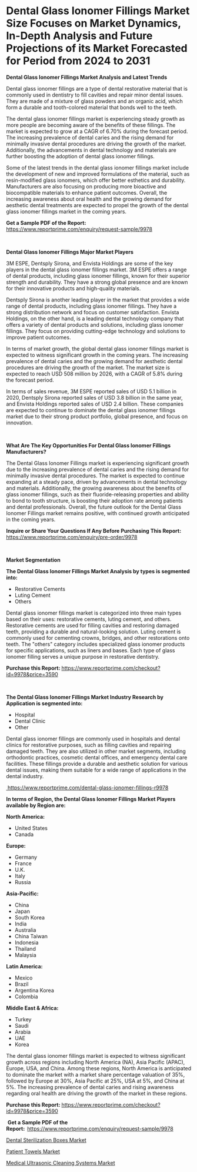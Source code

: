 <p><h1>Dental Glass Ionomer Fillings Market Size Focuses on Market Dynamics, In-Depth Analysis and Future Projections of its Market Forecasted for Period from 2024 to 2031</h1></p><p><strong>Dental Glass Ionomer Fillings Market Analysis and Latest Trends</strong></p>
<p><p>Dental glass ionomer fillings are a type of dental restorative material that is commonly used in dentistry to fill cavities and repair minor dental issues. They are made of a mixture of glass powders and an organic acid, which form a durable and tooth-colored material that bonds well to the teeth.</p><p>The dental glass ionomer fillings market is experiencing steady growth as more people are becoming aware of the benefits of these fillings. The market is expected to grow at a CAGR of 6.70% during the forecast period. The increasing prevalence of dental caries and the rising demand for minimally invasive dental procedures are driving the growth of the market. Additionally, the advancements in dental technology and materials are further boosting the adoption of dental glass ionomer fillings.</p><p>Some of the latest trends in the dental glass ionomer fillings market include the development of new and improved formulations of the material, such as resin-modified glass ionomers, which offer better esthetics and durability. Manufacturers are also focusing on producing more bioactive and biocompatible materials to enhance patient outcomes. Overall, the increasing awareness about oral health and the growing demand for aesthetic dental treatments are expected to propel the growth of the dental glass ionomer fillings market in the coming years.</p></p>
<p><strong>Get a Sample PDF of the Report:&nbsp;</strong> <a href="https://www.reportprime.com/enquiry/request-sample/9978">https://www.reportprime.com/enquiry/request-sample/9978</a></p>
<p>&nbsp;</p>
<p><strong>Dental Glass Ionomer Fillings Major Market Players</strong></p>
<p><p>3M ESPE, Dentsply Sirona, and Envista Holdings are some of the key players in the dental glass ionomer fillings market. 3M ESPE offers a range of dental products, including glass ionomer fillings, known for their superior strength and durability. They have a strong global presence and are known for their innovative products and high-quality materials.</p><p>Dentsply Sirona is another leading player in the market that provides a wide range of dental products, including glass ionomer fillings. They have a strong distribution network and focus on customer satisfaction. Envista Holdings, on the other hand, is a leading dental technology company that offers a variety of dental products and solutions, including glass ionomer fillings. They focus on providing cutting-edge technology and solutions to improve patient outcomes.</p><p>In terms of market growth, the global dental glass ionomer fillings market is expected to witness significant growth in the coming years. The increasing prevalence of dental caries and the growing demand for aesthetic dental procedures are driving the growth of the market. The market size is expected to reach USD 508 million by 2026, with a CAGR of 5.8% during the forecast period.</p><p>In terms of sales revenue, 3M ESPE reported sales of USD 5.1 billion in 2020, Dentsply Sirona reported sales of USD 3.8 billion in the same year, and Envista Holdings reported sales of USD 2.4 billion. These companies are expected to continue to dominate the dental glass ionomer fillings market due to their strong product portfolio, global presence, and focus on innovation.</p></p>
<p>&nbsp;</p>
<p><strong>What Are The Key Opportunities For Dental Glass Ionomer Fillings Manufacturers?</strong></p>
<p><p>The Dental Glass Ionomer Fillings market is experiencing significant growth due to the increasing prevalence of dental caries and the rising demand for minimally invasive dental procedures. The market is expected to continue expanding at a steady pace, driven by advancements in dental technology and materials. Additionally, the growing awareness about the benefits of glass ionomer fillings, such as their fluoride-releasing properties and ability to bond to tooth structure, is boosting their adoption rate among patients and dental professionals. Overall, the future outlook for the Dental Glass Ionomer Fillings market remains positive, with continued growth anticipated in the coming years.</p></p>
<p><strong>Inquire or Share Your Questions If Any Before Purchasing This Report:</strong> <a href="https://www.reportprime.com/enquiry/pre-order/9978">https://www.reportprime.com/enquiry/pre-order/9978</a></p>
<p>&nbsp;</p>
<p><strong>Market Segmentation</strong></p>
<p><strong>The Dental Glass Ionomer Fillings Market Analysis by types is segmented into:</strong></p>
<p><ul><li>Restorative Cements</li><li>Luting Cement</li><li>Others</li></ul></p>
<p><p>Dental glass ionomer fillings market is categorized into three main types based on their uses: restorative cements, luting cement, and others. Restorative cements are used for filling cavities and restoring damaged teeth, providing a durable and natural-looking solution. Luting cement is commonly used for cementing crowns, bridges, and other restorations onto teeth. The "others" category includes specialized glass ionomer products for specific applications, such as liners and bases. Each type of glass ionomer filling serves a unique purpose in restorative dentistry.</p></p>
<p><strong>Purchase this Report:&nbsp;</strong><a href="https://www.reportprime.com/checkout?id=9978&price=3590">https://www.reportprime.com/checkout?id=9978&price=3590</a></p>
<p>&nbsp;</p>
<p><strong>The Dental Glass Ionomer Fillings Market Industry Research by Application is segmented into:</strong></p>
<p><ul><li>Hospital</li><li>Dental Clinic</li><li>Other</li></ul></p>
<p><p>Dental glass ionomer fillings are commonly used in hospitals and dental clinics for restorative purposes, such as filling cavities and repairing damaged teeth. They are also utilized in other market segments, including orthodontic practices, cosmetic dental offices, and emergency dental care facilities. These fillings provide a durable and aesthetic solution for various dental issues, making them suitable for a wide range of applications in the dental industry.</p></p>
<p><a href="https://www.reportprime.com/dental-glass-ionomer-fillings-r9978">&nbsp;https://www.reportprime.com/dental-glass-ionomer-fillings-r9978</a></p>
<p><strong>In terms of Region, the Dental Glass Ionomer Fillings Market Players available by Region are:</strong></p>
<p>
    <p> <strong> North America: </strong>
        <ul>
            <li>United States</li>
            <li>Canada</li>
        </ul>
        </p> 
    <p> <strong> Europe: </strong>
        <ul>
            <li>Germany</li>
            <li>France</li>
            <li>U.K.</li>
            <li>Italy</li>
            <li>Russia</li>
        </ul>
        </p> 
    <p> <strong> Asia-Pacific: </strong>
        <ul>
            <li>China</li>
            <li>Japan</li>
            <li>South Korea</li>
            <li>India</li>
            <li>Australia</li>
            <li>China Taiwan</li>
            <li>Indonesia</li>
            <li>Thailand</li>
            <li>Malaysia</li>
        </ul>
        </p> 
    <p> <strong> Latin America: </strong>
        <ul>
            <li>Mexico</li>
            <li>Brazil</li>
            <li>Argentina Korea</li>
            <li>Colombia</li>
        </ul>
        </p> 
    <p> <strong> Middle East & Africa: </strong>
        <ul>
            <li>Turkey</li>
            <li>Saudi</li>
            <li>Arabia</li>
            <li>UAE</li>
            <li>Korea</li>
        </ul>
    </p>
    </p>
<p><p>The dental glass ionomer fillings market is expected to witness significant growth across regions including North America (NA), Asia Pacific (APAC), Europe, USA, and China. Among these regions, North America is anticipated to dominate the market with a market share percentage valuation of 35%, followed by Europe at 30%, Asia Pacific at 25%, USA at 5%, and China at 5%. The increasing prevalence of dental caries and rising awareness regarding oral health are driving the growth of the market in these regions.</p></p>
<p><strong>Purchase this Report: </strong><a href="https://www.reportprime.com/checkout?id=9978&price=3590">https://www.reportprime.com/checkout?id=9978&price=3590</a></p>
<p>&nbsp;<strong>Get a Sample PDF of the Report:&nbsp;&nbsp;</strong><a href="https://www.reportprime.com/enquiry/request-sample/9978">https://www.reportprime.com/enquiry/request-sample/9978</a></p>
<p><strong></strong></p>
<p><p><a href="https://github.com/nathandecarvalho/Market-Research-Report-List-2/blob/main/dental-sterilization-boxes-market.md">Dental Sterilization Boxes Market</a></p><p><a href="https://github.com/kosella/Market-Research-Report-List-2/blob/main/patient-towels-market.md">Patient Towels Market</a></p><p><a href="https://github.com/kufem1/Market-Research-Report-List-2/blob/main/medical-ultrasonic-cleaning-systems-market.md">Medical Ultrasonic Cleaning Systems Market</a></p></p>